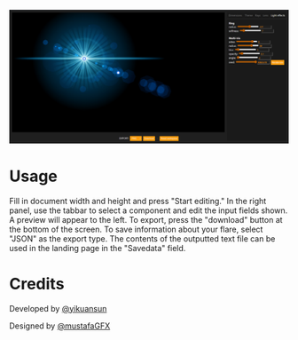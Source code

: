 ![](screenshot.png)

# Usage
Fill in document width and height and press "Start editing." In the right panel, use the tabbar to select a component and edit the input fields shown. A preview will appear to the left. To export, press the "download" button at the bottom of the screen. To save information about your flare, select "JSON" as the export type. The contents of the outputted text file can be used in the landing page in the "Savedata" field.

# Credits
Developed by [@yikuansun](https://github.com/yikuansun)

Designed by [@mustafaGFX](https://github.com/mustafaGFX)